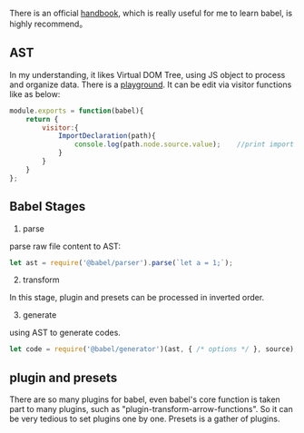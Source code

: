 There is an official [handbook](https://github.com/brigand/babel-plugin-handbook/blob/master/README.md), which is really useful for me to learn babel, is highly recommend。

## AST

In my understanding, it likes Virtual DOM Tree, using JS object to process and organize data. There is a [playground](https://astexplorer.net/).
It can be edit via visitor functions like as below:

```JavaScript
module.exports = function(babel){
    return {
        visitor:{
            ImportDeclaration(path){
                console.log(path.node.source.value);    //print import value
            }
        }
    }
};
```


## Babel Stages

1. parse

parse raw file content to AST:

```JavaScript
let ast = require('@babel/parser').parse(`let a = 1;`);
```

2. transform

In this stage, plugin and presets can be processed in inverted order.

3. generate

using AST to generate codes.

```JavaScript
let code = require('@babel/generator')(ast, { /* options */ }, source);
```

## plugin and presets

There are so many plugins for babel, even babel's core function is taken part to many plugins, such as "plugin-transform-arrow-functions".
So it can be very tedious to set plugins one by one. Presets is a gather of plugins.










